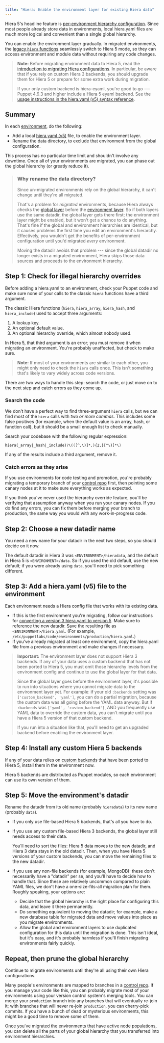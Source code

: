 ```yaml
---
title: "Hiera: Enable the environment layer for existing Hiera data"
---
```



[layers]: ./hiera_layers.html
[legacy_functions]: ./hiera_use_hiera_functions.html
[migrate]: ./hiera_migrate.html
[environment]: ./environments.html
[v5]: ./hiera_config_yaml_5.html
[global layer]: ./hiera_layers.html#the-global-layer
[environment layer]: ./hiera_layers.html#the-environment-layer
[control repo]: {{pe}}/cmgmt_control_repo.html
[migrate_v3]: ./hiera_migrate_v3_yaml.html
[custom backends]: ./hiera_custom_backends.html
[eyaml_v5]: ./hiera_config_yaml_5.html#configuring-a-hierarchy-level-hiera-eyaml

Hiera 5's headline feature is [per-environment hierarchy configuration][layers]. Since most people already store data in environments, local hiera.yaml files are much more logical and convenient than a single global hierarchy.

You can enable the environment layer gradually. In migrated environments, the [legacy `hiera` functions][legacy_functions] seamlessly switch to Hiera 5 mode, so they can access environment and module data without requiring any code changes.

> **Note:** Before migrating environment data to Hiera 5, read the [introduction to migrating Hiera configurations][migrate]. In particular, be aware that if you rely on custom Hiera 3 backends, you should upgrade them for Hiera 5 or prepare for some extra work during migration.
>
> If your only custom backend is hiera-eyaml, you're good to go --- Puppet 4.9.3 and higher include a Hiera 5 eyaml backend. See the [usage instructions in the hiera.yaml (v5) syntax reference][eyaml_v5].

## Summary

In each [environment][], do the following:

* Add a local [hiera.yaml (v5)][v5] file, to enable the environment layer.
* Rename the data directory, to exclude that environment from the global configuration.

This process has no particular time limit and shouldn't involve any downtime. Once all of your environments are migrated, you can phase out the global hierarchy (or greatly reduce it).

> ### Why rename the data directory?
>
> Since un-migrated environments rely on the global hierarchy, it can't change until they're all migrated.
>
> That's a problem for _migrated_ environments, because Hiera always checks the [global layer][]  before the [environment layer][]. So if both layers use the same datadir, the global layer gets there first; the environment layer might be enabled, but it won't get a chance to do anything. That's fine if the global and environment hierarchies are identical, but it causes problems the first time you edit an environment's hierarchy. Effectively, you wouldn't get the benefits of per-environment configuration until you'd migrated _every_ environment.
>
> Moving the datadir avoids that problem --- since the global datadir no longer exists in a migrated environment, Hiera skips those data sources and proceeds to the environment hierarchy.


## Step 1: Check for illegal hierarchy overrides

Before adding a hiera.yaml to an environment, check your Puppet code and make sure none of your calls to the classic `hiera` functions have a third argument.

The classic Hiera functions (`hiera`, `hiera_array`, `hiera_hash`, and `hiera_include`) used to accept three arguments:

1. A lookup key.
2. An optional default value.
3. An optional hierarchy override, which almost nobody used.

In Hiera 5, that third argument is an error; you must remove it when migrating an environment. You're probably unaffected, but check to make sure.

> **Note:** If most of your environments are similar to each other, you might only need to check the `hiera` calls once. This isn't something that's likely to vary widely across code versions.

There are two ways to handle this step: search the code, or just move on to the next step and catch errors as they come up.

### Search the code

We don't have a perfect way to find three-argument `hiera` calls, but we can find most of the `hiera` calls with _two or more commas._ This includes some false positives (for example, when the default value is an array, hash, or function call), but it should be a small enough list to check manually.

Search your codebase with the following regular expression:

    hiera(_array|_hash|_include)?\(([^,\)]*,){2,}[^\)]*\)

If any of the results include a third argument, remove it.

### Catch errors as they arise

If you use environments for code testing and promotion, you're probably migrating a temporary branch of your [control repo][] first, then pointing some canary nodes at it to make sure everything works as expected.

If you think you've never used the hierarchy override feature, you'll be verifying that assumption anyway when you run your canary nodes. If you do find any errors, you can fix them before merging your branch to production, the same way you would with any work-in-progress code.


## Step 2: Choose a new datadir name

You need a new name for your datadir in the next two steps, so you should decide on it now.

The default datadir in Hiera 3 was `<ENVIRONMENT>/hieradata`, and the default in Hiera 5 is `<ENVIRONMENT>/data`. So if you used the old default, use the new default; if you were already using `data`, you'll need to pick something different.


## Step 3: Add a hiera.yaml (v5) file to the environment

Each environment needs a Hiera config file that works with its existing data.

* If this is the first environment you're migrating, follow our instructions for [converting a version 3 hiera.yaml to version 5][migrate_v3]. Make sure to reference the new datadir. Save the resulting file as `<ENVIRONMENT>/hiera.yaml`. (For example, `/etc/puppetlabs/code/environments/production/hiera.yaml`.)
* If you've already migrated at least one environment, copy the hiera.yaml file from a previous environment and make changes if necessary.

> **Important:** The environment layer does not support Hiera 3 backends. If any of your data uses a custom backend that has not been ported to Hiera 5, you must omit those hierarchy levels from the environment config and continue to use the global layer for that data.
>
> Since the global layer goes before the environment layer, it's possible to run into situations where you cannot migrate data to the environment layer yet. For example: if your old `:backends` setting was `['custom_backend', 'yaml']`, you can do a partial migration, because the custom data was all going before the YAML data anyway. But if `:backends` was `['yaml', 'custom_backend']`, AND you frequently use YAML data to override the custom data, you can't migrate until you have a Hiera 5 version of that custom backend.
>
> If you run into a situation like that, you'll need to get an upgraded backend before enabling the environment layer.

## Step 4: Install any custom Hiera 5 backends

If any of your data relies on [custom backends][] that have been ported to Hiera 5, install them in the environment now.

Hiera 5 backends are distributed as Puppet modules, so each environment can use its own version of them.


## Step 5: Move the environment's datadir

Rename the datadir from its old name (probably `hieradata`) to its new name (probably `data`).

* If you only use file-based Hiera 5 backends, that's all you have to do.
* If you use any custom file-based Hiera 3 backends, the global layer still needs access to their data.

    You'll need to sort the files: Hiera 5 data moves to the new datadir, and Hiera 3 data stays in the old datadir. Then, when you have Hiera 5 versions of your custom backends, you can move the remaining files to the new datadir.
* If you use any non-file backends (for example, MongoDB): these don't necessarily have a "datadir" per se, and you'll have to decide how to handle that. Since these are relatively uncommon compared to plain YAML files, we don't have a one-size-fits-all migration plan for them. Roughly speaking, your options are:
    * Decide that the global hierarchy is the right place for configuring this data, and leave it there permanently.
    * Do something equivalent to moving the datadir; for example, make a new database table for migrated data and move values into place as you migrate environments.
    * Allow the global and environment layers to use duplicated configuration for this data until the migration is done. This isn't ideal, but it's easy, and it's probably harmless if you'll finish migrating environments fairly quickly.


## Repeat, then prune the global hierarchy

Continue to migrate environments until they're all using their own Hiera configurations.

Many people's environments are mapped to branches in a [control repo][]. If you manage your code like this, you can probably migrate most of your environments using your version control system's merging tools. You can merge your `production` branch into any branches that will eventually re-join it; with branches that will never re-join `production`, you can cherry-pick commits. If you have a bunch of dead or mysterious environments, this might be a good time to remove some of them.

Once you've migrated the environments that have active node populations, you can delete all the parts of your global hierarchy that you transferred into environment hierarchies.


